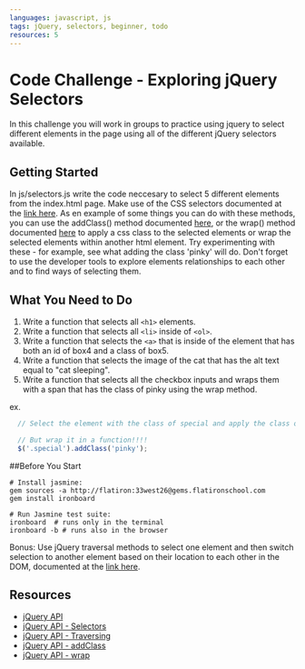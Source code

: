 ```yaml
---
languages: javascript, js
tags: jQuery, selectors, beginner, todo
resources: 5
---
```


# Code Challenge - Exploring jQuery Selectors

In this challenge you will work in groups to practice using jquery to select different elements in the page using all of the different jQuery selectors available. 

## Getting Started
In js/selectors.js write the code neccesary to select 5 different elements from the index.html page. Make use of the CSS selectors documented at the [link here](http://api.jquery.com/category/selectors/). As en example of some things you can do with these methods, you can use the addClass() method documented [here](http://api.jquery.com/addClass/), or the wrap() method documented [here](http://api.jquery.com/wrap/) to apply a css class to the selected elements or wrap the selected elements within another html element. Try experimenting with these - for example, see what adding the class 'pinky' will do. Don't forget to use the developer tools to explore elements relationships to each other and to find ways of selecting them.

## What You Need to Do

1. Write a function that selects all `<h1>` elements.
2. Write a function that selects all `<li>` inside of `<ol>`.
3. Write a function that selects the `<a>` that is inside of the element that has both an id of box4 and a class of box5.
4. Write a function that selects the image of the cat that has the alt text equal to "cat sleeping".
5. Write a function that selects all the checkbox inputs and wraps them with a span that has the class of pinky using the wrap method.

ex.
```javascript
  // Select the element with the class of special and apply the class of pinky using addClass method.

  // But wrap it in a function!!!!
  $('.special').addClass('pinky');
```

##Before You Start
```shell
# Install jasmine:
gem sources -a http://flatiron:33west26@gems.flatironschool.com
gem install ironboard

# Run Jasmine test suite:
ironboard  # runs only in the terminal
ironboard -b # runs also in the browser
```

Bonus: Use jQuery traversal methods to select one element and then switch selection to another element based on their location to each other in the DOM, documented at the [link here](http://api.jquery.com/category/traversing/).

## Resources

 * [jQuery API](http://api.jquery.com)
 * [jQuery API - Selectors](http://api.jquery.com/category/selectors/)
 * [jQuery API - Traversing](http://api.jquery.com/category/traversing/)
 * [jQuery API - addClass](http://api.jquery.com/addClass/)
 * [jQuery API - wrap](http://api.jquery.com/wrap/)
